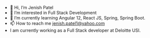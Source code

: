 - 👋 Hi, I’m Jenish Patel
- 👀 I’m interested in Full Stack Development
- 🌱 I’m currently learning Angular 12, React JS, Spring, Spring Boot.
- 📫 How to reach me jenish.patel1@yahoo.com
- I am currently working as a Full Stack developer at Deloitte USI.

<!---
j-s-patel/j-s-patel is a ✨ special ✨ repository because its `README.md` (this file) appears on your GitHub profile.
You can click the Preview link to take a look at your changes.
--->
